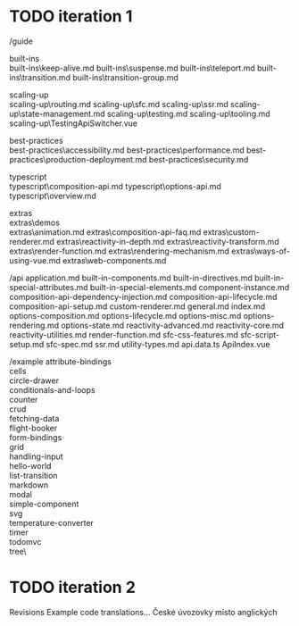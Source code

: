 TODO iteration 1
================

/guide

built-ins\
built-ins\keep-alive.md
built-ins\suspense.md
built-ins\teleport.md
built-ins\transition.md
built-ins\transition-group.md

scaling-up\
scaling-up\routing.md
scaling-up\sfc.md
scaling-up\ssr.md
scaling-up\state-management.md
scaling-up\testing.md
scaling-up\tooling.md
scaling-up\TestingApiSwitcher.vue

best-practices\
best-practices\accessibility.md
best-practices\performance.md
best-practices\production-deployment.md
best-practices\security.md

typescript\
typescript\composition-api.md
typescript\options-api.md
typescript\overview.md

extras\
extras\demos\
extras\animation.md
extras\composition-api-faq.md
extras\custom-renderer.md
extras\reactivity-in-depth.md
extras\reactivity-transform.md
extras\render-function.md
extras\rendering-mechanism.md
extras\ways-of-using-vue.md
extras\web-components.md


/api
application.md
built-in-components.md
built-in-directives.md
built-in-special-attributes.md
built-in-special-elements.md
component-instance.md
composition-api-dependency-injection.md
composition-api-lifecycle.md
composition-api-setup.md
custom-renderer.md
general.md
index.md
options-composition.md
options-lifecycle.md
options-misc.md
options-rendering.md
options-state.md
reactivity-advanced.md
reactivity-core.md
reactivity-utilities.md
render-function.md
sfc-css-features.md
sfc-script-setup.md
sfc-spec.md
ssr.md
utility-types.md
api.data.ts
ApiIndex.vue

/example
attribute-bindings\
cells\
circle-drawer\
conditionals-and-loops\
counter\
crud\
fetching-data\
flight-booker\
form-bindings\
grid\
handling-input\
hello-world\
list-transition\
markdown\
modal\
simple-component\
svg\
temperature-converter\
timer\
todomvc\
tree\


TODO iteration 2
================
Revisions
Example code translations...
České úvozovky místo anglických